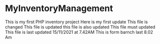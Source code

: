 # MyInventoryManagement

This is my first PHP inventory project
Here  is my first update
This file is changed
This file is updated
this file is also updated
This file must updated
This file is last updated 15/11/2021 at 7.42AM
This is form barnch last 8.02 Am
